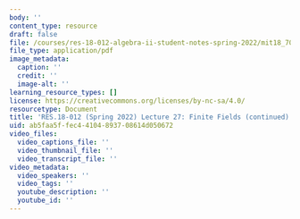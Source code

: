 ```yaml
---
body: ''
content_type: resource
draft: false
file: /courses/res-18-012-algebra-ii-student-notes-spring-2022/mit18_702s22_lect27.pdf
file_type: application/pdf
image_metadata:
  caption: ''
  credit: ''
  image-alt: ''
learning_resource_types: []
license: https://creativecommons.org/licenses/by-nc-sa/4.0/
resourcetype: Document
title: 'RES.18-012 (Spring 2022) Lecture 27: Finite Fields (continued)'
uid: ab5faa5f-fec4-4104-8937-08614d050672
video_files:
  video_captions_file: ''
  video_thumbnail_file: ''
  video_transcript_file: ''
video_metadata:
  video_speakers: ''
  video_tags: ''
  youtube_description: ''
  youtube_id: ''
---
```

